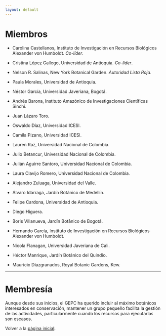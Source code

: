 ```yaml
---
layout: default
---
```


# Miembros

- Carolina Castellanos, Instituto de Investigación en Recursos Biológicos Alexander von Humboldt. *Co-líder*.

- Cristina López Gallego, Universidad de Antioquia. *Co-líder*.

- Nelson R. Salinas, New York Botanical Garden. *Autoridad Lista Roja*.

- Paula Morales, Universidad de Antioquia.

- Néstor García, Universidad Javeriana, Bogotá.

- Andrés Barona, Instituto Amazónico de Investigaciones Científicas Sinchi.

- Juan Lázaro Toro.

- Oswaldo Díaz, Universidad ICESI.

- Camila Pizano, Universidad ICESI.

- Lauren Raz, Universidad Nacional de Colombia.

- Julio Betancur, Universidad Nacional de Colombia.

- Julián Aguirre Santoro, Universidad Nacional de Colombia.

- Laura Clavijo Romero, Universidad Nacional de Colombia.

- Alejandro Zuluaga, Universidad del Valle.

- Álvaro Idárraga, Jardín Botánico de Medellín.

- Felipe Cardona, Universidad de Antioquia.

- Diego Higuera.

- Boris Villanueva, Jardín Botånico de Bogotá.

- Hernando García, Instituto de Investigación en Recursos Biológicos Alexander von Humboldt.

- Nicola Flanagan, Universidad Javeriana de Cali.

- Héctor Manrique, Jardín Botánico del Quindío.

- Mauricio Díazgranados, Royal Botanic Gardens, Kew.

---

# Membresía

Aunque desde sus inicios, el GEPC ha querido incluir al máximo botánicos 
interesados en conservación, mantener un grupo pequeño facilita la gestión de las 
actividades, particularmente cuando los recursos para ejecutarlas son escasos.

Volver a la [página inicial](./index.html).

